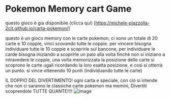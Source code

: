 # Pokemon Memory cart Game

questo gioco è gia disponibile (clicca qui) [https://michele-piazzolla-2cit.github.io/carta-pokemon/]

questo è un gioco memory con le carte pokemon, ci sono un totale di 20 carte e 10 coppie, vinci scovando tutte le coppie.
per vincere bisogna individuare tutte le 10 coppie e scoprirle sul bancone, per individuare le carde bisogna iniziando a scoprirle un paio alla volta finchè non si iniziano a intravedere le coppie, una volta memorizzata la posizione delle carte si scoprono le carte ugali ricordando la loro esatta posizione, e così si otterrà un punto. si vince ottenendo 10 punti (individuando tutte le carte)

IL DOPPIO DEL DIVERTIMENTO!
ogni carta e speciale, con ciò si intende che non ci saranno le classiche carte pokemon ma memini, Divertiti scoprendole TUTTE QUANTE!!!!
![image](https://user-images.githubusercontent.com/124684154/235655058-6f102d77-8cc4-42a5-9b61-02471372e580.png)
